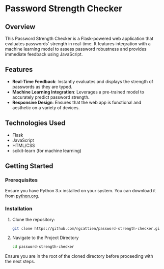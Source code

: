 # Password Strength Checker

## Overview
This Password Strength Checker is a Flask-powered web application that evaluates passwords' strength in real-time. It features integration with a machine learning model to assess password robustness and provides immediate feedback using JavaScript.

## Features
- **Real-Time Feedback**: Instantly evaluates and displays the strength of passwords as they are typed.
- **Machine Learning Integration**: Leverages a pre-trained model to accurately predict password strength.
- **Responsive Design**: Ensures that the web app is functional and aesthetic on a variety of devices.

## Technologies Used
- Flask
- JavaScript
- HTML/CSS
- scikit-learn (for machine learning)

## Getting Started

### Prerequisites
Ensure you have Python 3.x installed on your system. You can download it from [python.org](https://www.python.org/downloads/).

### Installation
1. Clone the repository:
   ```bash
   git clone https://github.com/ngcattien/password-strength-checker.git
2. Navigate to the Project Directory
   ```bash
   cd password-strength-checker
Ensure you are in the root of the cloned directory before proceeding with the next steps.

